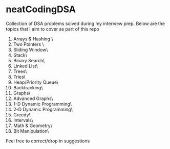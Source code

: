 # neatCodingDSA
Collection of DSA problems solved during my interview prep. Below are the topics that I aim to cover as part of this repo

1. Arrays & Hashing \
2. Two Pointers \
3. Sliding Window\
4. Stack\
5. Binary Search\
6. Linked List\
7. Trees\
8. Tries\
9. Heap/Priority Queue\
10. Backtracking\
11. Graphs\
12. Advanced Graphs\
13. 1-D Dynamic Programming\
14. 2-D Dynamic Programming\
15. Greedy\
16. Intervals\
17. Math & Geometry\
18. Bit Manipulation\



Feel free to correct/drop in suggestions
